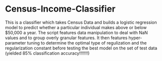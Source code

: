 # Census-Income-Classifier
This is a classifier which takes Census Data and builds a logistic regression model to predict whether a particular individual makes above or below $50,000 a year. The script features data manipulation to deal with NaN values and to group overly granular features. It then features hyper-parameter tuning to determine the optimal type of regulization and the regularization constant before testing the best model on the set of test data (yielded 85% classification accuracy!!!!!!!)
